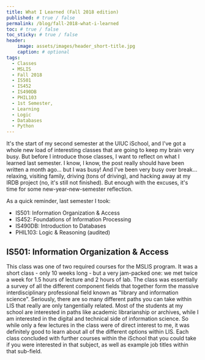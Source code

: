 ```yaml
---
title: What I Learned (Fall 2018 edition)
published: # true / false
permalink: /blog/fall-2018-what-i-learned
toc: # true / false
toc_sticky: # true / false
header:
    image: assets/images/header_short-title.jpg
    caption: # optional
tags:
  - Classes
  - MSLIS
  - Fall 2018
  - IS501
  - IS452
  - IS490DB
  - PHIL103
  - 1st Semester,
  - Learning
  - Logic
  - Databases
  - Python
---
```

It's the start of my second semester at the UIUC iSchool, and I've got a whole new load of interesting classes that are going to keep my brain very busy. But before I introduce those classes, I want to reflect on what I learned last semester. I know, I know, the post really should have been written a month ago... but I was busy! And I've been very busy over break... relaxing, visiting family, driving (tons of driving), and hacking away at my IRDB project (no, it's still not finished). But enough with the excuses, it's time for some new-year-new-semester reflection.

As a quick reminder, last semester I took:
- IS501: Information Organization & Access
- IS452: Foundations of Information Processing
- IS490DB: Introduction to Databases
- PHIL103: Logic & Reasoning (audited)

## IS501: Information Organization & Access

This class was one of two required courses for the MSLIS program. It was a short class - only 10 weeks long - but a very jam-packed one: we met twice a week for 1.5 hours of lecture and 2 hours of lab. The class was essentially a survey of all the different component fields that together form the massive interdisciplinary professional field known as "library and information science". Seriously, there are so many different paths you can take within LIS that really are only tangentially related. Most of the students at my school are interested in paths like academic librarianship or archives, while I am interested in the digital and technical side of information science. So while only a few lectures in the class were of direct interest to me, it was definitely good to learn about all of the different options within LIS. Each class concluded with further courses within the iSchool that you could take if you were interested in that subject, as well as example job titles within that sub-field.
